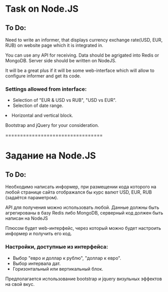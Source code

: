 <h1>Task on Node.JS</h1>

<h2>To Do:</h2>

Need to write an informer, that displays currency exchange rate(USD, EUR, RUB) on website page which it is integrated in.

You can use any API for receiving.
Data should be agrigated into Redis or MongoDB. Server side should be written on NodeJS.

It will be a great plus if it will be some web-interface which will allow to configure informer and get its code.

<h3>Settings allowed from interface:</h3>
  <ul>
    <li>Selection of "EUR & USD vs RUB", "USD vs EUR".</li>
    <li>Selection of date range.</ul>
    <li>Horizontal and vertical block.</li>
  </ul>

Bootstrap and jQuery for your consideration.

=================================

<h1>Задание на Node.JS</h1>

<h2>To Do:</h2>

Необходимо написать информер, при размещении кода которого на любой странице сайта отображался бы курс валют USD, EUR, RUB  (задаётся параметром).

API для получения можно использовать любой.
Данные должны быть агрегированы в базу Redis либо MongoDB, серверный код должен быть написан на NodeJS

Плюсом будет web-интерфейс, через который можно будет настроить информер и получить его код.

<h3>Настройки, доступные из интерфейса:</h3>
  <ul>
    <li>Выбор "евро и доллар к рублю", "доллар к евро".</li>
    <li>Выбор интервала дат.</li>
    <li>Горизонтальный или вертикальный блок.</li>
  </ul>

Предполагается использование bootstrap и jquery визульных эффектов на свой вкус.

